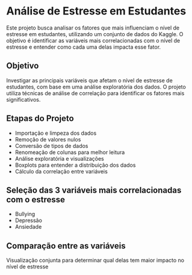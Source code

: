 # Análise de Estresse em Estudantes

Este projeto busca analisar os fatores que mais influenciam o nível de estresse em estudantes, utilizando um conjunto de dados do Kaggle. O objetivo é identificar as variáveis mais correlacionadas com o nível de estresse e entender como cada uma delas impacta esse fator.

## Objetivo

Investigar as principais variáveis que afetam o nível de estresse de estudantes, com base em uma análise exploratória dos dados. O projeto utiliza técnicas de análise de correlação para identificar os fatores mais significativos.

## Etapas do Projeto

- Importação e limpeza dos dados
- Remoção de valores nulos
- Conversão de tipos de dados
- Renomeação de colunas para melhor leitura
- Análise exploratória e visualizações
- Boxplots para entender a distribuição dos dados
- Cálculo da correlação entre variáveis

## Seleção das 3 variáveis mais correlacionadas com o estresse

- Bullying
- Depressão
- Ansiedade

## Comparação entre as variáveis

Visualização conjunta para determinar qual delas tem maior impacto no nível de estresse
